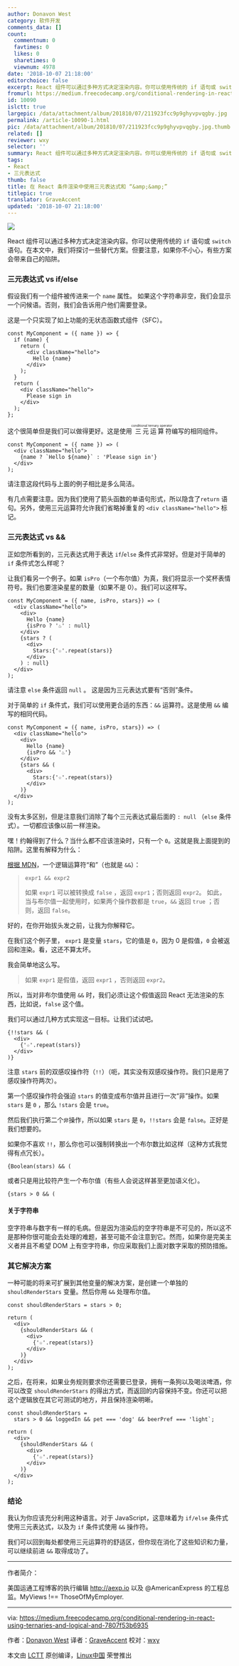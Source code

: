 ```yaml
---
author: Donavon West
category: 软件开发
comments_data: []
count:
  commentnum: 0
  favtimes: 0
  likes: 0
  sharetimes: 0
  viewnum: 4978
date: '2018-10-07 21:18:00'
editorchoice: false
excerpt: React 组件可以通过多种方式决定渲染内容。你可以使用传统的 if 语句或 switch 语句。在本文中，我们将探讨一些替代方案。但要注意，如果你不小心，有些方案会带来自己的陷阱。
fromurl: https://medium.freecodecamp.org/conditional-rendering-in-react-using-ternaries-and-logical-and-7807f53b6935
id: 10090
islctt: true
largepic: /data/attachment/album/201810/07/211923fcc9p9ghyvpvqgby.jpg
permalink: /article-10090-1.html
pic: /data/attachment/album/201810/07/211923fcc9p9ghyvpvqgby.jpg.thumb.jpg
related: []
reviewer: wxy
selector: ''
summary: React 组件可以通过多种方式决定渲染内容。你可以使用传统的 if 语句或 switch 语句。在本文中，我们将探讨一些替代方案。但要注意，如果你不小心，有些方案会带来自己的陷阱。
tags:
- React
- 三元表达式
thumb: false
title: 在 React 条件渲染中使用三元表达式和 “&amp;&amp;”
titlepic: true
translator: GraveAccent
updated: '2018-10-07 21:18:00'
---
```


![](/data/attachment/album/201810/07/211923fcc9p9ghyvpvqgby.jpg)


React 组件可以通过多种方式决定渲染内容。你可以使用传统的 `if` 语句或 `switch` 语句。在本文中，我们将探讨一些替代方案。但要注意，如果你不小心，有些方案会带来自己的陷阱。


### 三元表达式 vs if/else


假设我们有一个组件被传进来一个 `name` 属性。 如果这个字符串非空，我们会显示一个问候语。否则，我们会告诉用户他们需要登录。


这是一个只实现了如上功能的无状态函数式组件（SFC）。



```
const MyComponent = ({ name }) => {
  if (name) {
    return (
      <div className="hello">
        Hello {name}
      </div>
    );
  }
  return (
    <div className="hello">
      Please sign in
    </div>
  );
};
```

这个很简单但是我们可以做得更好。这是使用<ruby> 三元运算符 <rt>  conditional ternary operator </rt></ruby>编写的相同组件。



```
const MyComponent = ({ name }) => (
  <div className="hello">
    {name ? `Hello ${name}` : 'Please sign in'}
  </div>
);
```

请注意这段代码与上面的例子相比是多么简洁。


有几点需要注意。因为我们使用了箭头函数的单语句形式，所以隐含了`return` 语句。另外，使用三元运算符允许我们省略掉重复的 `<div className="hello">` 标记。


### 三元表达式 vs &&


正如您所看到的，三元表达式用于表达 `if`/`else` 条件式非常好。但是对于简单的 `if` 条件式怎么样呢？


让我们看另一个例子。如果 `isPro`（一个布尔值）为真，我们将显示一个奖杯表情符号。我们也要渲染星星的数量（如果不是 0）。我们可以这样写。



```
const MyComponent = ({ name, isPro, stars}) => (
  <div className="hello">
    <div>
      Hello {name}
      {isPro ? '♨' : null}
    </div>
    {stars ? (
      <div>
        Stars:{'☆'.repeat(stars)}
      </div>
    ) : null}
  </div>
);
```

请注意 `else` 条件返回 `null` 。 这是因为三元表达式要有“否则”条件。


对于简单的 `if` 条件式，我们可以使用更合适的东西：`&&` 运算符。这是使用 `&&` 编写的相同代码。



```
const MyComponent = ({ name, isPro, stars}) => (
  <div className="hello">
    <div>
      Hello {name}
      {isPro && '♨'}
    </div>
    {stars && (
      <div>
        Stars:{'☆'.repeat(stars)}
      </div>
    )}
  </div>
);
```

没有太多区别，但是注意我们消除了每个三元表达式最后面的 `: null` （`else` 条件式）。一切都应该像以前一样渲染。


嘿！约翰得到了什么？当什么都不应该渲染时，只有一个 `0`。这就是我上面提到的陷阱。这里有解释为什么：


[根据 MDN](https://developer.mozilla.org/en-US/docs/Web/JavaScript/Reference/Operators/Logical_Operators)，一个逻辑运算符“和”（也就是 `&&`）：



> 
> `expr1 && expr2`
> 
> 
> 如果 `expr1` 可以被转换成 `false` ，返回 `expr1`；否则返回 `expr2`。 如此，当与布尔值一起使用时，如果两个操作数都是 `true`，`&&` 返回 `true` ；否则，返回 `false`。
> 
> 
> 


好的，在你开始拔头发之前，让我为你解释它。


在我们这个例子里， `expr1` 是变量 `stars`，它的值是 `0`，因为 0 是假值，`0` 会被返回和渲染。看，这还不算太坏。


我会简单地这么写。



> 
> 如果 `expr1` 是假值，返回 `expr1` ，否则返回 `expr2`。
> 
> 
> 


所以，当对非布尔值使用 `&&` 时，我们必须让这个假值返回 React 无法渲染的东西，比如说，`false` 这个值。


我们可以通过几种方式实现这一目标。让我们试试吧。



```
{!!stars && (
  <div>
    {'☆'.repeat(stars)}
  </div>
)}
```

注意 `stars` 前的双感叹操作符（`!!`）（呃，其实没有双感叹操作符。我们只是用了感叹操作符两次）。


第一个感叹操作符会强迫 `stars` 的值变成布尔值并且进行一次“非”操作。如果 `stars` 是 `0` ，那么 `!stars` 会是 `true`。


然后我们执行第二个`非`操作，所以如果 `stars` 是 `0`，`!!stars` 会是 `false`。正好是我们想要的。


如果你不喜欢 `!!`，那么你也可以强制转换出一个布尔数比如这样（这种方式我觉得有点冗长）。



```
{Boolean(stars) && (
```

或者只是用比较符产生一个布尔值（有些人会说这样甚至更加语义化）。



```
{stars > 0 && (
```

#### 关于字符串


空字符串与数字有一样的毛病。但是因为渲染后的空字符串是不可见的，所以这不是那种你很可能会去处理的难题，甚至可能不会注意到它。然而，如果你是完美主义者并且不希望 DOM 上有空字符串，你应采取我们上面对数字采取的预防措施。


### 其它解决方案


一种可能的将来可扩展到其他变量的解决方案，是创建一个单独的 `shouldRenderStars` 变量。然后你用 `&&` 处理布尔值。



```
const shouldRenderStars = stars > 0;
```


```
return (
  <div>
    {shouldRenderStars && (
      <div>
        {'☆'.repeat(stars)}
      </div>
    )}
  </div>
);
```

之后，在将来，如果业务规则要求你还需要已登录，拥有一条狗以及喝淡啤酒，你可以改变 `shouldRenderStars` 的得出方式，而返回的内容保持不变。你还可以把这个逻辑放在其它可测试的地方，并且保持渲染明晰。



```
const shouldRenderStars = 
  stars > 0 && loggedIn && pet === 'dog' && beerPref === 'light`;
```


```
return (
  <div>
    {shouldRenderStars && (
      <div>
        {'☆'.repeat(stars)}
      </div>
    )}
  </div>
);
```

### 结论


我认为你应该充分利用这种语言。对于 JavaScript，这意味着为 `if/else` 条件式使用三元表达式，以及为 `if` 条件式使用 `&&` 操作符。


我们可以回到每处都使用三元运算符的舒适区，但你现在消化了这些知识和力量，可以继续前进 `&&` 取得成功了。




---


作者简介：


美国运通工程博客的执行编辑 <http://aexp.io> 以及 @AmericanExpress 的工程总监。MyViews !== ThoseOfMyEmployer.




---


via: <https://medium.freecodecamp.org/conditional-rendering-in-react-using-ternaries-and-logical-and-7807f53b6935>


作者：[Donavon West](https://medium.freecodecamp.org/@donavon) 译者：[GraveAccent](https://github.com/GraveAccent) 校对：[wxy](https://github.com/wxy)


本文由 [LCTT](https://github.com/LCTT/TranslateProject) 原创编译，[Linux中国](https://linux.cn/) 荣誉推出
